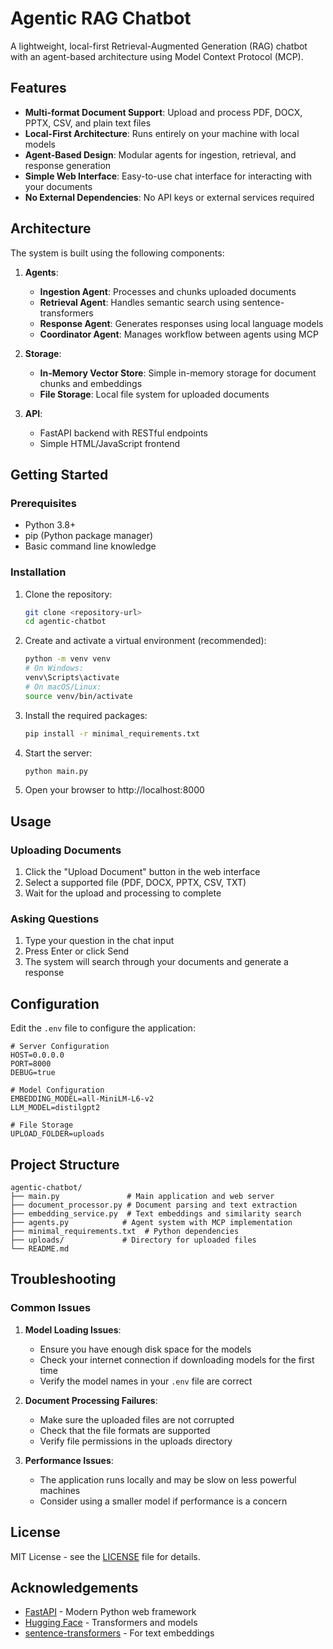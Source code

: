 # Agentic RAG Chatbot

A lightweight, local-first Retrieval-Augmented Generation (RAG) chatbot with an agent-based architecture using Model Context Protocol (MCP).

## Features

- **Multi-format Document Support**: Upload and process PDF, DOCX, PPTX, CSV, and plain text files
- **Local-First Architecture**: Runs entirely on your machine with local models
- **Agent-Based Design**: Modular agents for ingestion, retrieval, and response generation
- **Simple Web Interface**: Easy-to-use chat interface for interacting with your documents
- **No External Dependencies**: No API keys or external services required

## Architecture

The system is built using the following components:

1. **Agents**:
   - **Ingestion Agent**: Processes and chunks uploaded documents
   - **Retrieval Agent**: Handles semantic search using sentence-transformers
   - **Response Agent**: Generates responses using local language models
   - **Coordinator Agent**: Manages workflow between agents using MCP

2. **Storage**:
   - **In-Memory Vector Store**: Simple in-memory storage for document chunks and embeddings
   - **File Storage**: Local file system for uploaded documents

3. **API**:
   - FastAPI backend with RESTful endpoints
   - Simple HTML/JavaScript frontend

## Getting Started

### Prerequisites

- Python 3.8+
- pip (Python package manager)
- Basic command line knowledge

### Installation

1. Clone the repository:
   ```bash
   git clone <repository-url>
   cd agentic-chatbot
   ```

2. Create and activate a virtual environment (recommended):
   ```bash
   python -m venv venv
   # On Windows:
   venv\Scripts\activate
   # On macOS/Linux:
   source venv/bin/activate
   ```

3. Install the required packages:
   ```bash
   pip install -r minimal_requirements.txt
   ```

4. Start the server:
   ```bash
   python main.py
   ```

5. Open your browser to http://localhost:8000

## Usage

### Uploading Documents

1. Click the "Upload Document" button in the web interface
2. Select a supported file (PDF, DOCX, PPTX, CSV, TXT)
3. Wait for the upload and processing to complete

### Asking Questions

1. Type your question in the chat input
2. Press Enter or click Send
3. The system will search through your documents and generate a response

## Configuration

Edit the `.env` file to configure the application:

```
# Server Configuration
HOST=0.0.0.0
PORT=8000
DEBUG=true

# Model Configuration
EMBEDDING_MODEL=all-MiniLM-L6-v2
LLM_MODEL=distilgpt2

# File Storage
UPLOAD_FOLDER=uploads
```

## Project Structure

```
agentic-chatbot/
├── main.py               # Main application and web server
├── document_processor.py # Document parsing and text extraction
├── embedding_service.py  # Text embeddings and similarity search
├── agents.py            # Agent system with MCP implementation
├── minimal_requirements.txt  # Python dependencies
├── uploads/             # Directory for uploaded files
└── README.md
```

## Troubleshooting

### Common Issues

1. **Model Loading Issues**:
   - Ensure you have enough disk space for the models
   - Check your internet connection if downloading models for the first time
   - Verify the model names in your `.env` file are correct

2. **Document Processing Failures**:
   - Make sure the uploaded files are not corrupted
   - Check that the file formats are supported
   - Verify file permissions in the uploads directory

3. **Performance Issues**:
   - The application runs locally and may be slow on less powerful machines
   - Consider using a smaller model if performance is a concern

## License

MIT License - see the [LICENSE](LICENSE) file for details.

## Acknowledgements

- [FastAPI](https://fastapi.tiangolo.com/) - Modern Python web framework
- [Hugging Face](https://huggingface.co/) - Transformers and models
- [sentence-transformers](https://www.sbert.net/) - For text embeddings
